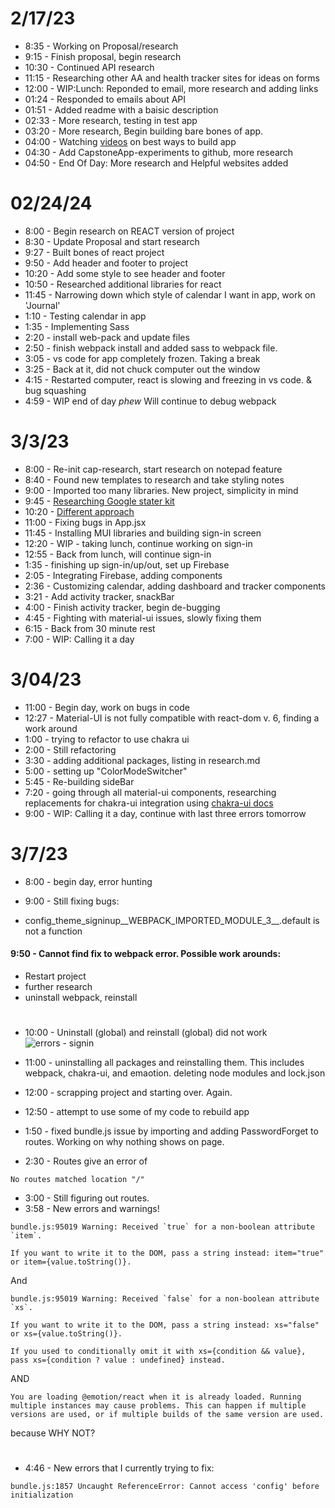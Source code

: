 # 2/17/23

* 8:35 - Working on Proposal/research 
* 9:15 - Finish proposal, begin research
* 10:30 - Continued API research
* 11:15 - Researching other AA and health tracker sites for ideas on forms
* 12:00 - WIP:Lunch: Reponded to email, more research and adding links
* 01:24 - Responded to emails about API
* 01:51 - Added readme with a baisic description
* 02:33 - More research, testing in test app
* 03:20 - More research, Begin building bare bones of app.
* 04:00 - Watching [videos](https://www.youtube.com/watch?v=ngfYZ0U-emg) on best ways to build app
* 04:30 - Add CapstoneApp-experiments to github, more research
* 04:50 - End Of Day: More research and Helpful websites added

#
# 02/24/24

* 8:00 - Begin research on REACT version of project
* 8:30 - Update Proposal and start research
* 9:27 - Built bones of react project
* 9:50 - Add header and footer to project
* 10:20 - Add some style to see header and footer
* 10:50 - Researched additional libraries for react
* 11:45 - Narrowing down which style of calendar I want in app, work on 'Journal' 
* 1:10 - Testing calendar in app
* 1:35 - Implementing Sass
* 2:20 - install web-pack and update files
* 2:50 - finish webpack install and added sass to webpack file.
* 3:05 - vs code for app completely frozen. Taking a break
* 3:25 - Back at it, did not chuck computer out the window
* 4:15 - Restarted computer, react is slowing and freezing in vs code. & bug squashing
* 4:59 - WIP end of day *phew* Will continue to debug webpack

#
# 3/3/23

* 8:00 - Re-init cap-research, start research on notepad feature
* 8:40 - Found new templates to research and take styling notes
* 9:00 - Imported too many libraries. New project, simplicity in mind
* 9:45 - [Researching Google stater kit](https://github.com/google/web-starter-kit)
* 10:20 - [Different approach](https://medium.com/@sanderdebr/building-a-workout-tracker-with-react-and-firebase-part-1-e1b13c073135)
* 11:00 - Fixing bugs in App.jsx
* 11:45 - Installing MUI libraries and building sign-in screen
* 12:20 - WIP - taking lunch, continue working on sign-in
* 12:55 - Back from lunch, will continue sign-in
* 1:35 - finishing up sign-in/up/out, set up Firebase
* 2:05 - Integrating Firebase, adding components
* 2:36 - Customizing calendar, adding dashboard and tracker components
* 3:21 - Add activity tracker, snackBar
* 4:00 - Finish activity tracker, begin de-bugging
* 4:45 - Fighting with material-ui issues, slowly fixing them
* 6:15 - Back from 30 minute rest
* 7:00 - WIP: Calling it a day

#
#  3/04/23

* 11:00 - Begin day, work on bugs in code
* 12:27 - Material-UI is not fully compatible with react-dom v. 6, finding a work around
* 1:00 - trying to refactor to use chakra ui
* 2:00 - Still refactoring
* 3:30 - adding additional packages, listing in research.md
* 5:00 - setting up "ColorModeSwitcher"
* 5:45 - Re-building sideBar
* 7:20 - going through all material-ui components, researching replacements for chakra-ui integration using [chakra-ui docs](https://chakra-ui.com/)
* 9:00 - WIP: Calling it a day, continue with last three errors tomorrow

#
# 3/7/23

* 8:00 - begin day, error hunting
* 9:00 - Still fixing bugs: 

* config_theme_signinup__WEBPACK_IMPORTED_MODULE_3__.default is not a function


#### 9:50 - Cannot find fix to webpack error. Possible work arounds:
* Restart project
* further research
* uninstall webpack, reinstall

#

* 10:00 - Uninstall (global) and reinstall (global) did not work 
![errors - signin](https://user-images.githubusercontent.com/115112679/223510016-2579dc51-c9ab-491d-b65f-3a4c4e0a7607.png)

* 11:00 - uninstalling all packages and reinstalling them. This includes webpack, chakra-ui, and emaotion. deleting node modules and lock.json

* 12:00 - scrapping project and starting over. Again.

* 12:50 - attempt to use some of my code to rebuild app

* 1:50 - fixed bundle.js issue by importing and adding PasswordForget to routes. Working on why nothing shows on page.

* 2:30 - Routes give an error of

```
No routes matched location "/" 
```
* 3:00 - Still figuring out routes.
* 3:58 - New errors and warnings!
```
bundle.js:95019 Warning: Received `true` for a non-boolean attribute `item`.

If you want to write it to the DOM, pass a string instead: item="true" or item={value.toString()}.
```

And

```
bundle.js:95019 Warning: Received `false` for a non-boolean attribute `xs`.

If you want to write it to the DOM, pass a string instead: xs="false" or xs={value.toString()}.

If you used to conditionally omit it with xs={condition && value}, pass xs={condition ? value : undefined} instead.
```
AND

```
You are loading @emotion/react when it is already loaded. Running multiple instances may cause problems. This can happen if multiple versions are used, or if multiple builds of the same version are used.
```

because WHY NOT?

#
* 4:46 - New errors that I currently trying to fix:
```
bundle.js:1857 Uncaught ReferenceError: Cannot access 'config' before initialization
```